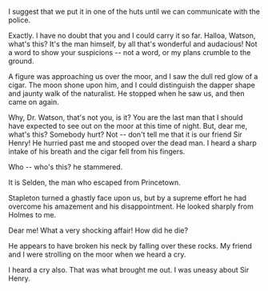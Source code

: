 I suggest that we put it in one of the huts until we can communicate
with the police.

Exactly. I have no doubt that you and I could carry it so far. Halloa,
Watson, what's this? It's the man himself, by all that's wonderful
and audacious! Not a word to show your suspicions -- not a word, or my
plans crumble to the ground.

A figure was approaching us over the moor, and I saw the dull red glow
of a cigar. The moon shone upon him, and I could distinguish the dapper
shape and jaunty walk of the naturalist. He stopped when he saw us, and
then came on again.

Why, Dr. Watson, that's not you, is it? You are the last man that I
should have expected to see out on the moor at this time of night. But,
dear me, what's this? Somebody hurt? Not -- don't tell me that it is
our friend Sir Henry! He hurried past me and stooped over the dead
man. I heard a sharp intake of his breath and the cigar fell from his
fingers.

Who -- who's this? he stammered.

It is Selden, the man who escaped from Princetown.

Stapleton turned a ghastly face upon us, but by a supreme effort he had
overcome his amazement and his disappointment. He looked sharply from
Holmes to me.

Dear me! What a very shocking affair! How did he die?

He appears to have broken his neck by falling over these rocks. My
friend and I were strolling on the moor when we heard a cry.

I heard a cry also. That was what brought me out. I was uneasy about
Sir Henry.
